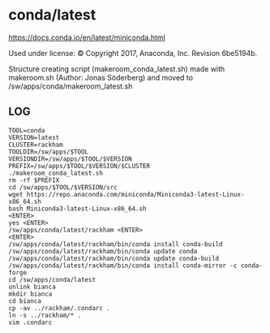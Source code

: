 conda/latest
========================

<https://docs.conda.io/en/latest/miniconda.html>

Used under license:
© Copyright 2017, Anaconda, Inc. Revision 6be5194b.

Structure creating script (makeroom_conda_latest.sh) made with makeroom.sh (Author: Jonas Söderberg) and moved to /sw/apps/conda/makeroom_latest.sh

LOG
---

    TOOL=conda
    VERSION=latest
    CLUSTER=rackham
    TOOLDIR=/sw/apps/$TOOL
    VERSIONDIR=/sw/apps/$TOOL/$VERSION
    PREFIX=/sw/apps/$TOOL/$VERSION/$CLUSTER
    ./makeroom_conda_latest.sh
    rm -rf $PREFIX
    cd /sw/apps/$TOOL/$VERSION/src
    wget https://repo.anaconda.com/miniconda/Miniconda3-latest-Linux-x86_64.sh
    bash Miniconda3-latest-Linux-x86_64.sh
    <ENTER>
    yes <ENTER>
    /sw/apps/conda/latest/rackham <ENTER>
    <ENTER>
    /sw/apps/conda/latest/rackham/bin/conda install conda-build
    /sw/apps/conda/latest/rackham/bin/conda update conda
    /sw/apps/conda/latest/rackham/bin/conda update conda-build
    /sw/apps/conda/latest/rackham/bin/conda install conda-mirror -c conda-forge
    cd /sw/apps/conda/latest
    unlink bianca
    mkdir bianca
    cd bianca
    cp -av ../rackham/.condarc .
    ln -s ../rackham/* .
    vim .condarc
